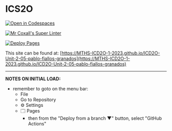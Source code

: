 # ICS2O

[![Open in Codespaces](https://classroom.github.com/assets/launch-codespace-7f7980b617ed060a017424585567c406b6ee15c891e84e1186181d67ecf80aa0.svg)](https://classroom.github.com/open-in-codespaces?assignment_repo_id=14460596)

[![Mr Coxall's Super Linter](https://github.com/MTHS-ICD2O-1-2023/ICD2O-Unit-2-05-pablo-fiallos-granados/workflows/Mr%20Coxall's%20Super%20Linter/badge.svg)](https://github.com/MTHS-ICD2O-1-2023/ICD2O-Unit-2-05-pablo-fiallos-granados/actions)

[![Deploy Pages](https://github.com/MTHS-ICD2O-1-2023/ICD2O-Unit-2-05-pablo-fiallos-granados/workflows/Deploy%20Pages/badge.svg)](https://github.com/MTHS-ICD2O-1-2023/ICD2O-Unit-2-05-pablo-fiallos-granados/actions)

This site can be found at: [https://MTHS-ICD2O-1-2023.github.io/ICD2O-Unit-2-05-pablo-fiallos-granados](https://MTHS-ICD2O-1-2023.github.io/ICD2O-Unit-2-05-pablo-fiallos-granados)

---

**NOTES ON INITIAL LOAD:**
- remember to goto on the menu bar:
  - File
  - Go to Repository
  - ⚙ Settings
  - 🗔 Pages
    - then from the "Deploy from a branch ▼" button, select "GitHub Actions"
